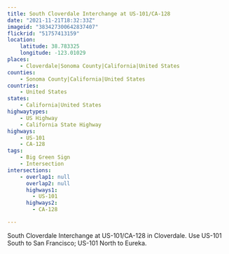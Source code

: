 ```yaml
---
title: South Cloverdale Interchange at US-101/CA-128
date: "2021-11-21T18:32:33Z"
imageid: "383427300642837407"
flickrid: "51757413159"
location:
    latitude: 38.783325
    longitude: -123.01029
places:
    - Cloverdale|Sonoma County|California|United States
counties:
    - Sonoma County|California|United States
countries:
    - United States
states:
    - California|United States
highwaytypes:
    - US Highway
    - California State Highway
highways:
    - US-101
    - CA-128
tags:
    - Big Green Sign
    - Intersection
intersections:
    - overlap1: null
      overlap2: null
      highways1:
        - US-101
      highways2:
        - CA-128

---
```

South Cloverdale Interchange at US-101/CA-128 in Cloverdale.  Use US-101 South to San Francisco; US-101 North to Eureka.